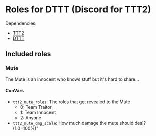 # Roles for DTTT (Discord for TTT2)

Dependencies:

- [TTT2](https://github.com/TTT-2/TTT2/)
- [DTTT](https://github.com/Discord-for-TTT2/dttt)

## Included roles

### Mute

The Mute is an innocent who knows stuff but it's hard to share...

#### ConVars

- `ttt2_mute_roles`: The roles that get revealed to the Mute
  - 0: Team Traitor
  - 1: Team Innocent
  - 2: Anyone
- `ttt2_mute_dmg_scale`: How much damage the mute should deal? (1.0=100%)"
